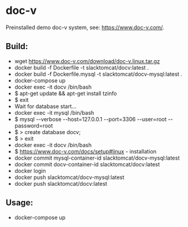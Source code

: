 # doc-v

Preinstalled demo doc-v system, see: https://www.doc-v.com/.

Build:
------

* wget https://www.doc-v.com/download/doc-v.linux.tar.gz
* docker build -f Dockerfile -t slacktomcat/docv:latest .
* docker build -f Dockerfile.mysql -t slacktomcat/docv-mysql:latest .
* docker-compose up
* docker exec -it docv /bin/bash
* $ apt-get update && apt-get install tzinfo
* $ exit
* Wait for database start...
* docker exec -it mysql /bin/bash
* $ mysql --verbose --host=127.0.0.1 --port=3306 --user=root --password=root
* $ > create database docv;
* $ > exit 
* docker exec -it docv /bin/bash
* $ https://www.doc-v.com/docs/setup#linux - installation
* docker commit mysql-container-id slacktomcat/docv-mysql:latest
* docker commit docv-container-id slacktomcat/docv:latest
* docker login
* docker push slacktomcat/docv-mysql:latest
* docker push slacktomcat/docv:latest

Usage:
------

* docker-compose up
